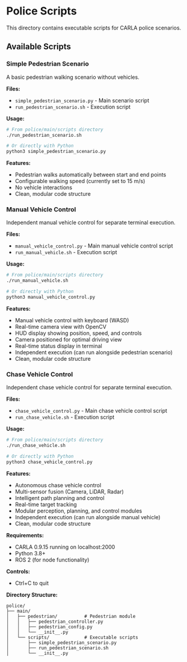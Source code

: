 # Police Scripts

This directory contains executable scripts for CARLA police scenarios.

## Available Scripts

### Simple Pedestrian Scenario

A basic pedestrian walking scenario without vehicles.

**Files:**
- `simple_pedestrian_scenario.py` - Main scenario script
- `run_pedestrian_scenario.sh` - Execution script

**Usage:**
```bash
# From police/main/scripts directory
./run_pedestrian_scenario.sh

# Or directly with Python
python3 simple_pedestrian_scenario.py
```

**Features:**
- Pedestrian walks automatically between start and end points
- Configurable walking speed (currently set to 15 m/s)
- No vehicle interactions
- Clean, modular code structure

### Manual Vehicle Control

Independent manual vehicle control for separate terminal execution.

**Files:**
- `manual_vehicle_control.py` - Main manual vehicle control script
- `run_manual_vehicle.sh` - Execution script

**Usage:**
```bash
# From police/main/scripts directory
./run_manual_vehicle.sh

# Or directly with Python
python3 manual_vehicle_control.py
```

**Features:**
- Manual vehicle control with keyboard (WASD)
- Real-time camera view with OpenCV
- HUD display showing position, speed, and controls
- Camera positioned for optimal driving view
- Real-time status display in terminal
- Independent execution (can run alongside pedestrian scenario)
- Clean, modular code structure

### Chase Vehicle Control

Independent chase vehicle control for separate terminal execution.

**Files:**
- `chase_vehicle_control.py` - Main chase vehicle control script
- `run_chase_vehicle.sh` - Execution script

**Usage:**
```bash
# From police/main/scripts directory
./run_chase_vehicle.sh

# Or directly with Python
python3 chase_vehicle_control.py
```

**Features:**
- Autonomous chase vehicle control
- Multi-sensor fusion (Camera, LiDAR, Radar)
- Intelligent path planning and control
- Real-time target tracking
- Modular perception, planning, and control modules
- Independent execution (can run alongside manual vehicle)
- Clean, modular code structure

**Requirements:**
- CARLA 0.9.15 running on localhost:2000
- Python 3.8+
- ROS 2 (for node functionality)

**Controls:**
- Ctrl+C to quit

**Directory Structure:**
```
police/
├── main/
│   ├── pedestrian/          # Pedestrian module
│   │   ├── pedestrian_controller.py
│   │   ├── pedestrian_config.py
│   │   └── __init__.py
│   └── scripts/             # Executable scripts
│       ├── simple_pedestrian_scenario.py
│       ├── run_pedestrian_scenario.sh
│       └── __init__.py
```
